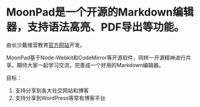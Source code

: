 # MoonPad是一个开源的Markdown编辑器，支持语法高亮、PDF导出等功能。

由长沙戴维营教育[官方网站](http://www.diveinedu.cn)开发。

MoonPad基于Node-Webkit和CodeMirror等开源软件，同样一开源精神进行共享。期待大家一起学习交流，完善成一个好用的Markdown编辑器。

目标：
1. 支持分享到各大社交网站和博客
2. 支持分享到WordPress等常有博客平台


